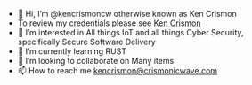 - 👋 Hi, I’m @kencrismoncw otherwise known as Ken Crismon
- To review my credentials please see [Ken Crismon](https://github.com/kencrismoncw/kencrismon)
- 👀 I’m interested in All things IoT and all things Cyber Security, specifically Secure Software Delivery
- 🌱 I’m currently learning RUST
- 💞️ I’m looking to collaborate on Many items
- 📫 How to reach me kencrismon@crismonicwave.com

<!---
kencrismoncw/kencrismoncw is a ✨ special ✨ repository because its `README.md` (this file) appears on your GitHub profile.
You can click the Preview link to take a look at your changes.
--->
